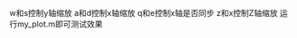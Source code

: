 <!--
 * @Author: your name
 * @Date: 2023-09-23 16:54:27
 * @LastEditTime: 2023-09-23 17:07:50
 * @LastEditors: LAPTOP-GLMMQRJB
 * @Description: In User Settings Edit
 * @FilePath: \matlab_plot\README.md
-->

w和s控制y轴缩放
a和d控制x轴缩放
q和e控制x轴是否同步
z和x控制Z轴缩放
运行my_plot.m即可测试效果
